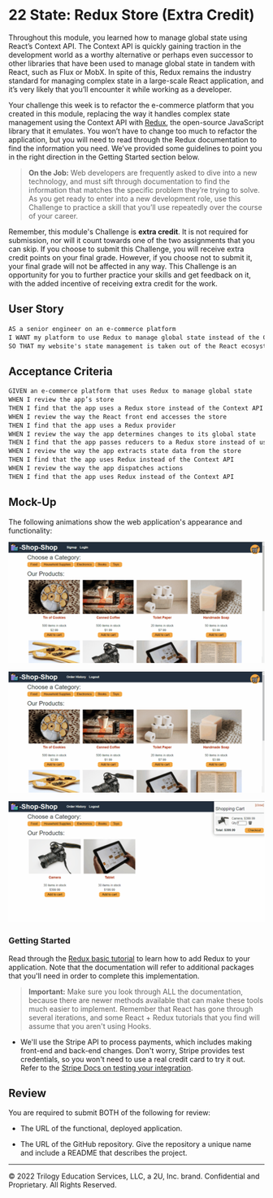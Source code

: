 # 22 State: Redux Store (Extra Credit)

Throughout this module, you learned how to manage global state using React’s Context API. The Context API is quickly gaining traction in the development world as a worthy alternative or perhaps even successor to other libraries that have been used to manage global state in tandem with React, such as Flux or MobX. In spite of this, Redux remains the industry standard for managing complex state in a large-scale React application, and it’s very likely that you’ll encounter it while working as a developer.

Your challenge this week is to refactor the e-commerce platform that you created in this module, replacing the way it handles complex state management using the Context API with [Redux](https://redux.js.org/), the open-source JavaScript library that it emulates. You won’t have to change too much to refactor the application, but you will need to read through the Redux documentation to find the information you need. We’ve provided some guidelines to point you in the right direction in the Getting Started section below.

> **On the Job:** Web developers are frequently asked to dive into a new technology, and must sift through documentation to find the information that matches the specific problem they’re trying to solve. As you get ready to enter into a new development role, use this Challenge to practice a skill that you’ll use repeatedly over the course of your career.

Remember, this module's Challenge is **extra credit**. It is not required for submission, nor will it count towards one of the two assignments that you can skip. If you choose to submit this Challenge, you will receive extra credit points on your final grade. However, if you choose not to submit it, your final grade will not be affected in any way. This Challenge is an opportunity for you to further practice your skills and get feedback on it, with the added incentive of receiving extra credit for the work.

## User Story

```md
AS a senior engineer on an e-commerce platform
I WANT my platform to use Redux to manage global state instead of the Context API
SO THAT my website's state management is taken out of the React ecosystem
```

## Acceptance Criteria

```md
GIVEN an e-commerce platform that uses Redux to manage global state
WHEN I review the app’s store
THEN I find that the app uses a Redux store instead of the Context API
WHEN I review the way the React front end accesses the store
THEN I find that the app uses a Redux provider
WHEN I review the way the app determines changes to its global state
THEN I find that the app passes reducers to a Redux store instead of using the Context API
WHEN I review the way the app extracts state data from the store
THEN I find that the app uses Redux instead of the Context API
WHEN I review the way the app dispatches actions
THEN I find that the app uses Redux instead of the Context API
```

## Mock-Up

The following animations show the web application's appearance and functionality:

![Demo #1](./Assets/22-state-homework-demo-01.gif)

![Demo #2](./Assets/22-state-homework-demo-02.gif)

![Demo #3](./Assets/22-state-homework-demo-03.gif)

### Getting Started

Read through the [Redux basic tutorial](https://redux.js.org/basics/basic-tutorial) to learn how to add Redux to your application. Note that the documentation will refer to additional packages that you'll need in order to complete this implementation.

> **Important:** Make sure you look through ALL the documentation, because there are newer methods available that can make these tools much easier to implement. Remember that React has gone through several iterations, and some React + Redux tutorials that you find will assume that you aren't using Hooks.

* We'll use the Stripe API to process payments, which includes making front-end and back-end changes. Don't worry, Stripe provides test credentials, so you won't need to use a real credit card to try it out. Refer to the [Stripe Docs on testing your integration](https://stripe.com/docs/testing).

## Review

You are required to submit BOTH of the following for review:

* The URL of the functional, deployed application.

* The URL of the GitHub repository. Give the repository a unique name and include a README that describes the project.

- - -
© 2022 Trilogy Education Services, LLC, a 2U, Inc. brand. Confidential and Proprietary. All Rights Reserved.
